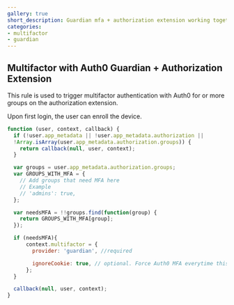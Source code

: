 ```yaml
---
gallery: true
short_description: Guardian mfa + authorization extension working together
categories:
- multifactor
- guardian
---
```


## Multifactor with Auth0 Guardian + Authorization Extension

This rule is used to trigger multifactor authentication with Auth0 for
or more groups on the authorization extension.

Upon first login, the user can enroll the device.

```js
function (user, context, callback) {
  if (!user.app_metadata || !user.app_metadata.authorization ||
  !Array.isArray(user.app_metadata.authorization.groups)) {
    return callback(null, user, context);
  }

  var groups = user.app_metadata.authorization.groups;
  var GROUPS_WITH_MFA = {
    // Add groups that need MFA here
    // Example
    // 'admins': true,
  };

  var needsMFA = !!groups.find(function(group) {
    return GROUPS_WITH_MFA[group];
  });

  if (needsMFA){
      context.multifactor = {
        provider: 'guardian', //required

        ignoreCookie: true, // optional. Force Auth0 MFA everytime this rule runs. Defaults to false. if accepted by users the cookie lasts for 30 days (this cannot be changed)
      };
  }

  callback(null, user, context);
}
```
